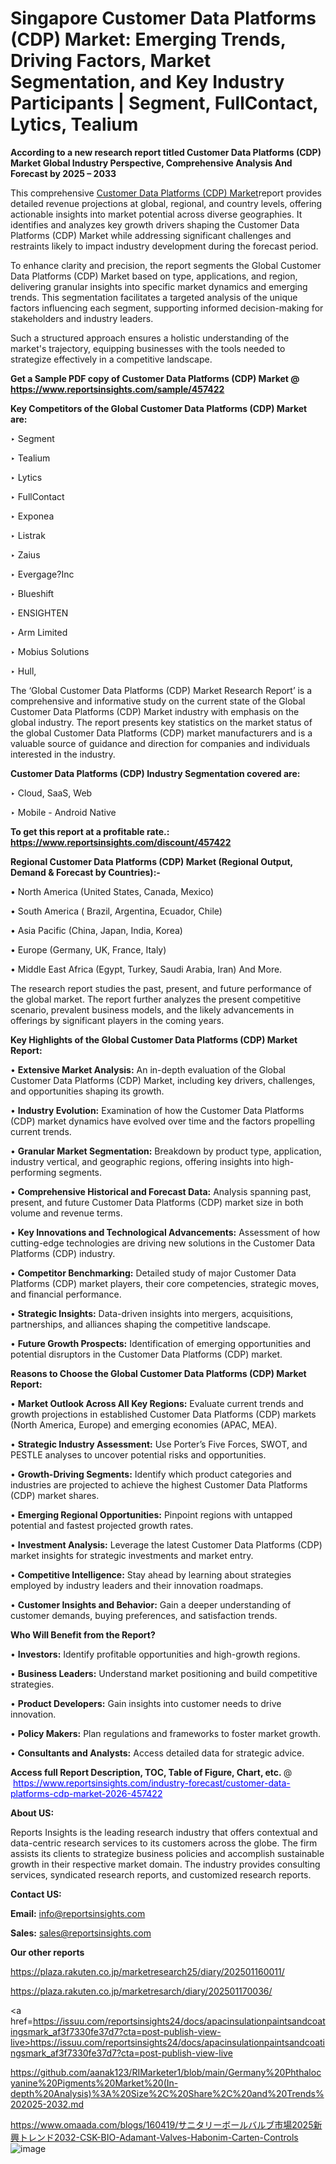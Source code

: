 # Singapore Customer Data Platforms  (CDP) Market: Emerging Trends, Driving Factors, Market Segmentation, and Key Industry Participants | Segment, FullContact, Lytics, Tealium

<strong>According to a new research report titled Customer Data Platforms  (CDP) Market Global Industry Perspective, Comprehensive Analysis And Forecast by 2025 – 2033</strong>

This comprehensive <a href=https://www.reportsinsights.com/sample/457422>Customer Data Platforms  (CDP) Market</a>report provides detailed revenue projections at global, regional, and country levels, offering actionable insights into market potential across diverse geographies. It identifies and analyzes key growth drivers shaping the Customer Data Platforms  (CDP) Market while addressing significant challenges and restraints likely to impact industry development during the forecast period.

To enhance clarity and precision, the report segments the Global Customer Data Platforms  (CDP) Market based on type, applications, and region, delivering granular insights into specific market dynamics and emerging trends. This segmentation facilitates a targeted analysis of the unique factors influencing each segment, supporting informed decision-making for stakeholders and industry leaders.

Such a structured approach ensures a holistic understanding of the market's trajectory, equipping businesses with the tools needed to strategize effectively in a competitive landscape.

<strong>Get a Sample PDF copy of Customer Data Platforms  (CDP) Market </strong><strong>@<a href=https://www.reportsinsights.com/sample/457422 style=color:#0000ff;> https://www.reportsinsights.com/sample/457422</a></strong></font>

<strong>Key Competitors of the Global Customer Data Platforms  (CDP) Market are:</strong>

‣ Segment

‣ Tealium

‣ Lytics

‣ FullContact

‣ Exponea

‣ Listrak

‣ Zaius

‣ Evergage?Inc

‣ Blueshift

‣ ENSIGHTEN

‣ Arm Limited

‣ Mobius Solutions

‣ Hull,

The ‘Global Customer Data Platforms  (CDP) Market Research Report’ is a comprehensive and informative study on the current state of the Global Customer Data Platforms  (CDP) Market industry with emphasis on the global industry. The report presents key statistics on the market status of the global Customer Data Platforms  (CDP) market manufacturers and is a valuable source of guidance and direction for companies and individuals interested in the industry.

<strong>Customer Data Platforms  (CDP) Industry Segmentation covered are:</strong>

‣ Cloud, SaaS, Web

‣ Mobile - Android Native

<strong>To get this report at a profitable rate.: <a href=https://www.reportsinsights.com/discount/457422 style=color:#0000ff;>https://www.reportsinsights.com/discount/457422</a></strong></font>

<strong>Regional Customer Data Platforms  (CDP) Market (Regional Output, Demand &amp; Forecast by Countries):-</strong>

• North America (United States, Canada, Mexico)

• South America ( Brazil, Argentina, Ecuador, Chile)

• Asia Pacific (China, Japan, India, Korea)

• Europe (Germany, UK, France, Italy)

• Middle East Africa (Egypt, Turkey, Saudi Arabia, Iran) And More.

The research report studies the past, present, and future performance of the global market. The report further analyzes the present competitive scenario, prevalent business models, and the likely advancements in offerings by significant players in the coming years.

<strong>Key Highlights of the Global Customer Data Platforms  (CDP) Market Report:</strong>

• <strong>Extensive Market Analysis:</strong> An in-depth evaluation of the Global Customer Data Platforms  (CDP) Market, including key drivers, challenges, and opportunities shaping its growth.

• <strong>Industry Evolution:</strong> Examination of how the Customer Data Platforms  (CDP) market dynamics have evolved over time and the factors propelling current trends.

• <strong>Granular Market Segmentation:</strong> Breakdown by product type, application, industry vertical, and geographic regions, offering insights into high-performing segments.

• <strong>Comprehensive Historical and Forecast Data:</strong> Analysis spanning past, present, and future Customer Data Platforms  (CDP) market size in both volume and revenue terms.

• <strong>Key Innovations and Technological Advancements:</strong> Assessment of how cutting-edge technologies are driving new solutions in the Customer Data Platforms  (CDP) industry.

• <strong>Competitor Benchmarking:</strong> Detailed study of major Customer Data Platforms  (CDP) market players, their core competencies, strategic moves, and financial performance.

• <strong>Strategic Insights:</strong> Data-driven insights into mergers, acquisitions, partnerships, and alliances shaping the competitive landscape.

• <strong>Future Growth Prospects:</strong> Identification of emerging opportunities and potential disruptors in the Customer Data Platforms  (CDP) market.

<strong>Reasons to Choose the Global Customer Data Platforms  (CDP) Market Report:</strong>

• <strong>Market Outlook Across All Key Regions:</strong> Evaluate current trends and growth projections in established Customer Data Platforms  (CDP) markets (North America, Europe) and emerging economies (APAC, MEA).

• <strong>Strategic Industry Assessment:</strong> Use Porter’s Five Forces, SWOT, and PESTLE analyses to uncover potential risks and opportunities.

• <strong>Growth-Driving Segments:</strong> Identify which product categories and industries are projected to achieve the highest Customer Data Platforms  (CDP) market shares.

• <strong>Emerging Regional Opportunities:</strong> Pinpoint regions with untapped potential and fastest projected growth rates.

• <strong>Investment Analysis:</strong> Leverage the latest Customer Data Platforms  (CDP) market insights for strategic investments and market entry.

• <strong>Competitive Intelligence:</strong> Stay ahead by learning about strategies employed by industry leaders and their innovation roadmaps.

• <strong>Customer Insights and Behavior:</strong> Gain a deeper understanding of customer demands, buying preferences, and satisfaction trends.

<strong>Who Will Benefit from the Report?</strong>

• <strong>Investors:</strong> Identify profitable opportunities and high-growth regions.

• <strong>Business Leaders:</strong> Understand market positioning and build competitive strategies.

• <strong>Product Developers:</strong> Gain insights into customer needs to drive innovation.

• <strong>Policy Makers:</strong> Plan regulations and frameworks to foster market growth.

• <strong>Consultants and Analysts:</strong> Access detailed data for strategic advice.
</ul>
<strong>Access full Report Description, TOC, Table of Figure, Chart, etc. </strong>@  <a href=https://www.reportsinsights.com/industry-forecast/customer-data-platforms-cdp-market-2026-457422 style=color:#0000ff;>https://www.reportsinsights.com/industry-forecast/customer-data-platforms-cdp-market-2026-457422</a></font>

<strong><strong>About US</strong>:</strong>

Reports Insights is the leading research industry that offers contextual and data-centric research services to its customers across the globe. The firm assists its clients to strategize business policies and accomplish sustainable growth in their respective market domain. The industry provides consulting services, syndicated research reports, and customized research reports.

<strong>Contact US:</strong>

<p class=""""><b>Email:</b> <a href=mailto:info@reportsinsights.com>info@reportsinsights.com</a></p>
<p class=""""><b>Sales:</b> <a href=mailto:sales@reportsinsights.com>sales@reportsinsights.com</a></p>

<strong>Our other reports</strong>

<a href=https://plaza.rakuten.co.jp/marketresearch25/diary/202501160011/>https://plaza.rakuten.co.jp/marketresearch25/diary/202501160011/</a>

<a href=https://plaza.rakuten.co.jp/marketresarch/diary/202501170036/>https://plaza.rakuten.co.jp/marketresarch/diary/202501170036/</a>

<a href=https://issuu.com/reportsinsights24/docs/apacinsulationpaintsandcoatingsmark_af3f7330fe37d7?cta=post-publish-view-live>https://issuu.com/reportsinsights24/docs/apacinsulationpaintsandcoatingsmark_af3f7330fe37d7?cta=post-publish-view-live</a>

<a href=https://github.com/aanak123/RIMarketer1/blob/main/Germany%20Phthalocyanine%20Pigments%20Market%20(In-depth%20Analysis)%3A%20Size%2C%20Share%2C%20and%20Trends%202025-2032.md>https://github.com/aanak123/RIMarketer1/blob/main/Germany%20Phthalocyanine%20Pigments%20Market%20(In-depth%20Analysis)%3A%20Size%2C%20Share%2C%20and%20Trends%202025-2032.md</a>

<a href=https://www.omaada.com/blogs/160419/サニタリーボールバルブ市場2025新興トレンド2032-CSK-BIO-Adamant-Valves-Habonim-Carten-Controls>https://www.omaada.com/blogs/160419/サニタリーボールバルブ市場2025新興トレンド2032-CSK-BIO-Adamant-Valves-Habonim-Carten-Controls</a>
![image](https://github.com/user-attachments/assets/5e0af64d-5a23-45ef-b8e6-9bbd60e67a95)
